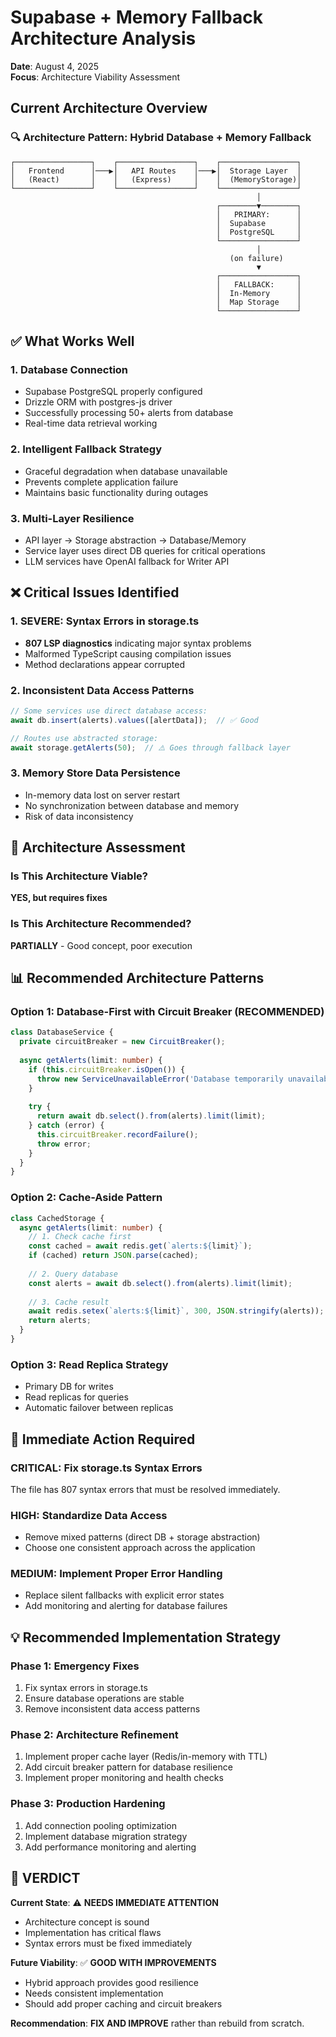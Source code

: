 # Supabase + Memory Fallback Architecture Analysis
**Date**: August 4, 2025  
**Focus**: Architecture Viability Assessment

## Current Architecture Overview

### 🔍 **Architecture Pattern: Hybrid Database + Memory Fallback**

```
┌─────────────────┐    ┌─────────────────┐    ┌─────────────────┐
│   Frontend      │───▶│   API Routes    │───▶│  Storage Layer  │
│   (React)       │    │   (Express)     │    │  (MemoryStorage)│
└─────────────────┘    └─────────────────┘    └─────────────────┘
                                                       │
                                              ┌────────▼────────┐
                                              │   PRIMARY:      │
                                              │  Supabase       │
                                              │  PostgreSQL     │
                                              └─────────────────┘
                                                       │
                                                 (on failure)
                                                       ▼
                                              ┌─────────────────┐
                                              │   FALLBACK:     │
                                              │  In-Memory      │
                                              │  Map Storage    │
                                              └─────────────────┘
```

## ✅ **What Works Well**

### 1. **Database Connection** 
- Supabase PostgreSQL properly configured
- Drizzle ORM with postgres-js driver
- Successfully processing 50+ alerts from database
- Real-time data retrieval working

### 2. **Intelligent Fallback Strategy**
- Graceful degradation when database unavailable
- Prevents complete application failure
- Maintains basic functionality during outages

### 3. **Multi-Layer Resilience**
- API layer → Storage abstraction → Database/Memory
- Service layer uses direct DB queries for critical operations
- LLM services have OpenAI fallback for Writer API

## ❌ **Critical Issues Identified**

### 1. **SEVERE: Syntax Errors in storage.ts**
- **807 LSP diagnostics** indicating major syntax problems
- Malformed TypeScript causing compilation issues
- Method declarations appear corrupted

### 2. **Inconsistent Data Access Patterns**
```typescript
// Some services use direct database access:
await db.insert(alerts).values([alertData]);  // ✅ Good

// Routes use abstracted storage:
await storage.getAlerts(50);  // ⚠️ Goes through fallback layer
```

### 3. **Memory Store Data Persistence**
- In-memory data lost on server restart
- No synchronization between database and memory
- Risk of data inconsistency

## 🔧 **Architecture Assessment**

### **Is This Architecture Viable?** 
**YES, but requires fixes**

### **Is This Architecture Recommended?**
**PARTIALLY** - Good concept, poor execution

## 📊 **Recommended Architecture Patterns**

### **Option 1: Database-First with Circuit Breaker (RECOMMENDED)**
```typescript
class DatabaseService {
  private circuitBreaker = new CircuitBreaker();
  
  async getAlerts(limit: number) {
    if (this.circuitBreaker.isOpen()) {
      throw new ServiceUnavailableError('Database temporarily unavailable');
    }
    
    try {
      return await db.select().from(alerts).limit(limit);
    } catch (error) {
      this.circuitBreaker.recordFailure();
      throw error;
    }
  }
}
```

### **Option 2: Cache-Aside Pattern**
```typescript
class CachedStorage {
  async getAlerts(limit: number) {
    // 1. Check cache first
    const cached = await redis.get(`alerts:${limit}`);
    if (cached) return JSON.parse(cached);
    
    // 2. Query database
    const alerts = await db.select().from(alerts).limit(limit);
    
    // 3. Cache result
    await redis.setex(`alerts:${limit}`, 300, JSON.stringify(alerts));
    return alerts;
  }
}
```

### **Option 3: Read Replica Strategy**
- Primary DB for writes
- Read replicas for queries
- Automatic failover between replicas

## 🚨 **Immediate Action Required**

### **CRITICAL: Fix storage.ts Syntax Errors**
The file has 807 syntax errors that must be resolved immediately.

### **HIGH: Standardize Data Access**
- Remove mixed patterns (direct DB + storage abstraction)
- Choose one consistent approach across the application

### **MEDIUM: Implement Proper Error Handling**
- Replace silent fallbacks with explicit error states
- Add monitoring and alerting for database failures

## 💡 **Recommended Implementation Strategy**

### **Phase 1: Emergency Fixes**
1. Fix syntax errors in storage.ts
2. Ensure database operations are stable
3. Remove inconsistent data access patterns

### **Phase 2: Architecture Refinement**
1. Implement proper cache layer (Redis/in-memory with TTL)
2. Add circuit breaker pattern for database resilience
3. Implement proper monitoring and health checks

### **Phase 3: Production Hardening**
1. Add connection pooling optimization
2. Implement database migration strategy
3. Add performance monitoring and alerting

## 🎯 **VERDICT**

**Current State**: ⚠️ **NEEDS IMMEDIATE ATTENTION**
- Architecture concept is sound
- Implementation has critical flaws
- Syntax errors must be fixed immediately

**Future Viability**: ✅ **GOOD WITH IMPROVEMENTS**
- Hybrid approach provides good resilience
- Needs consistent implementation
- Should add proper caching and circuit breakers

**Recommendation**: **FIX AND IMPROVE** rather than rebuild from scratch.